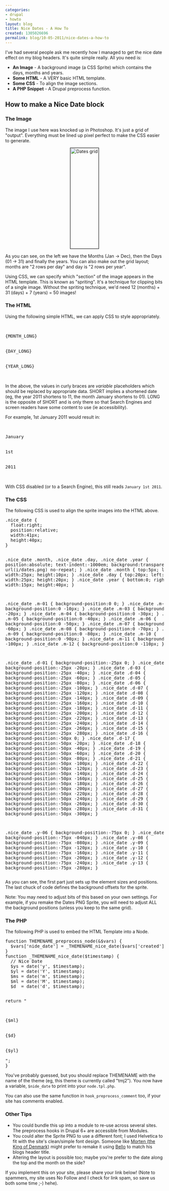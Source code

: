 ```yaml
---
categories:
- drupal
- howto
layout: blog
title: Nice Dates - A How To
created: 1305026696
permalink: blog/10-05-2011/nice-dates-a-how-to
---
```

<p>I've had several people ask me recently how I managed to get the nice date effect on my blog headers. It's quite simple really. All you need is:</p>
<ul>
<li><strong>An Image</strong> - A background image (a CSS Sprite) which contains the days, months and years.</li>
<li><strong>Some HTML</strong> - A VERY basic HTML template.</li>
<li><strong>Some CSS</strong> - To align the image sections.</li>
<li><strong>A PHP Snippet</strong> - A Drupal preprocess function.</li>
</ul>
<div><!--break--></div>
<h2>How to make a Nice Date block</h2>
<h3>The Image</h3>
<p>The image I use here was knocked up in Photoshop. It's just a grid of "output". Everything must be lined up pixel perfect to make the CSS easier to generate.</p>
<p style="text-align:center"><img alt="Dates grid" src="http://i.thingy-ma-jig.com/sites/thingy-ma-jig.co.uk/themes/tmj2/i/dates.png" style="width: 90px; height: 320px; border:1px solid #000;"></p>
<p>As you can see, on the left we have the Months (Jan -&gt; Dec), then the Days (01 -&gt; 31) and finally the years. You can also make out the grid layout; months are "2 rows per day" and day is "2 rows per year".</p>
<p>Using CSS, we can specify which "section" of the image appears in the HTML template. This is known as "spriting". It's a technique for clipping bits of a single image. Without the spriting technique, we'd need 12 (months) + 31 (days) + 7 (years) = 50 images!</p>
<h3>The HTML</h3>
<p>Using the following simple HTML, we can apply CSS to style appropriately.</p>
<pre language="html">
<div class="nice-date">
  <div class="month m-{MONTH_SHORT}">{MONTH_LONG}</div>
  <div class="day d-{DAY_SHORT}">{DAY_LONG}</div>
  <div class="year y-{YEAR_SHORT}">{YEAR_LONG}</div>
</div>
</pre>
<p>In the above, the values in curly braces are <em>variable</em> placeholders which should be replaced by appropriate data. SHORT implies a shortened date (eg, the year 2011 shortens to 11, the month January shortens to 01). LONG is the opposite of SHORT and is only there so that Search Engines and screen readers have some content to use (ie accessibility).</p>
<p> For example, 1st January 2011 would result in:</p>
<pre language="html">
<div class="nice-date">
  <div class="month m-01">January</div>
  <div class="day d-01">1st</div>
  <div class="year y-11">2011</div>
</div>
</pre>
<p>With CSS disabled (or to a Search Engine), this still reads <code>January 1st 2011</code>.</p>
<h3>The CSS</h3>
<p>The following CSS is used to align the sprite images into the HTML above.</p>
<pre language="css">
.nice_date {
  float:right;
  position:relative;
  width:41px;
  height:40px;
}

.nice_date .month,
.nice_date .day,
.nice_date .year {
  position:absolute;
  text-indent:-1000em;
  background:transparent url(i/dates.png) no-repeat;
}
.nice_date .month { top:5px;  left:0;  width:25px; height:10px; }
.nice_date .day   { top:20px; left:0;  width:25px; height:20px; }
.nice_date .year  { bottom:0; right:0; width:15px; height:40px; }

.nice_date .m-01 { background-position:0     0; }
.nice_date .m-02 { background-position:0  -10px; }
.nice_date .m-03 { background-position:0  -20px; }
.nice_date .m-04 { background-position:0  -30px; }
.nice_date .m-05 { background-position:0  -40px; }
.nice_date .m-06 { background-position:0  -50px; }
.nice_date .m-07 { background-position:0  -60px; }
.nice_date .m-08 { background-position:0  -70px; }
.nice_date .m-09 { background-position:0  -80px; }
.nice_date .m-10 { background-position:0  -90px; }
.nice_date .m-11 { background-position:0 -100px; }
.nice_date .m-12 { background-position:0 -110px; }

.nice_date .d-01 { background-position:-25px      0; }
.nice_date .d-02 { background-position:-25px  -20px; }
.nice_date .d-03 { background-position:-25px  -40px; }
.nice_date .d-04 { background-position:-25px  -60px; }
.nice_date .d-05 { background-position:-25px  -80px; }
.nice_date .d-06 { background-position:-25px -100px; }
.nice_date .d-07 { background-position:-25px -120px; }
.nice_date .d-08 { background-position:-25px -140px; }
.nice_date .d-09 { background-position:-25px -160px; }
.nice_date .d-10 { background-position:-25px -180px; }
.nice_date .d-11 { background-position:-25px -200px; }
.nice_date .d-12 { background-position:-25px -220px; }
.nice_date .d-13 { background-position:-25px -240px; }
.nice_date .d-14 { background-position:-25px -260px; }
.nice_date .d-15 { background-position:-25px -280px; }
.nice_date .d-16 { background-position:-50px      0; }
.nice_date .d-17 { background-position:-50px  -20px; }
.nice_date .d-18 { background-position:-50px  -40px; }
.nice_date .d-19 { background-position:-50px  -60px; }
.nice_date .d-20 { background-position:-50px  -80px; }
.nice_date .d-21 { background-position:-50px -100px; }
.nice_date .d-22 { background-position:-50px -120px; }
.nice_date .d-23 { background-position:-50px -140px; }
.nice_date .d-24 { background-position:-50px -160px; }
.nice_date .d-25 { background-position:-50px -180px; }
.nice_date .d-26 { background-position:-50px -200px; }
.nice_date .d-27 { background-position:-50px -220px; }
.nice_date .d-28 { background-position:-50px -240px; }
.nice_date .d-29 { background-position:-50px -260px; }
.nice_date .d-30 { background-position:-50px -280px; }
.nice_date .d-31 { background-position:-50px -300px; }

.nice_date .y-06 { background-position:-75px      0; }
.nice_date .y-07 { background-position:-75px -040px; }
.nice_date .y-08 { background-position:-75px -080px; }
.nice_date .y-09 { background-position:-75px -120px; }
.nice_date .y-10 { background-position:-75px -160px; }
.nice_date .y-11 { background-position:-75px -200px; }
.nice_date .y-12 { background-position:-75px -240px; }
.nice_date .y-13 { background-position:-75px -280px; }
</pre>
<p>As you can see, the first part just sets up the element sizes and positions. The last chuck of code defines the background offsets for the sprite.</p>
<p>Note: You may need to adjust bits of this based on your own settings. For example, if you remake the Dates PNG Sprite, you will need to adjust ALL the background positions (unless you keep to the same grid).</p>
<h3>The PHP</h3>
<p>The following PHP is used to embed the HTML Template into a Node.</p>
<pre language="php">
function THEMENAME_preprocess_node(&$vars) {
  $vars['nide_date'] = _THEMENAME_nice_date($vars['created']);
}
function _THEMENAME_nice_date($timestamp) {
  // Nice Date
  $ys = date('y', $timestamp);
  $yl = date('Y', $timestamp);
  $ms = date('m', $timestamp);
  $ml = date('M', $timestamp);
  $d  = date('d', $timestamp);

  return "<div class="nice-date">
  <div class=\"month m-{$ms}\">{$ml}</div>
  <div class=\"day d-{$d}\">{$d}</div>
  <div class=\"year y-{$ys}\">{$yl}</div>
</div>";
}
</pre>
<p>You've probably guessed, but you should replace THEMENAME with the name of the theme (eg, this theme is currently called "tmj2"). You now have a variable, <code>$nide_date</code> to print into your <code>node.tpl.php</code>.</p>
<p>You can also use the same function in <code>hook_preprocess_comment</code> too, if your site has comments enabled.</p>
<h3>Other Tips</h3>
<ul>
<li>You could bundle this up into a module to re-use across several sites. The preprocess hooks in Drupal 6+ are accessible from Modules.</li>
<li>You could alter the Sprite PNG to use a different font; I used Helvetica to fit with the site's clean/simple font design. Someone like <a href="http://morten.dk/">Morten (the King of Denmark)</a> might prefer to remake it using <a href="http://new.myfonts.com/fonts/underware/bello/">Bello</a> to match his blogs header title.</li>
<li>Altering the layout is possible too; maybe you're prefer to the date along the top and the month on the side?</li>
</ul>
<p>If you implement this on your site, please share your link below! (Note to spammers, my site uses No Follow and I check for link spam, so save us both some time ;-) hehe).</p>
